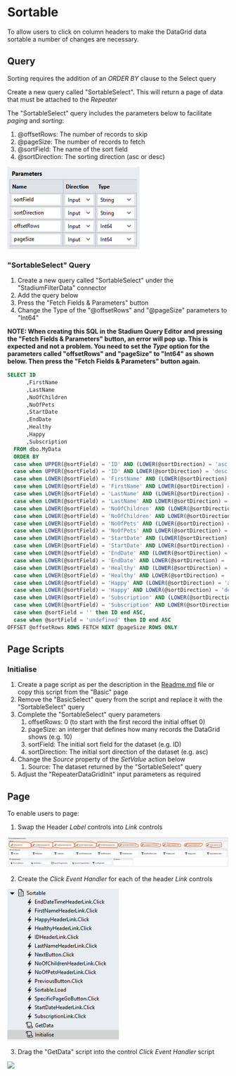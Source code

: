 # Sortable
To allow users to click on column headers to make the DataGrid data sortable a number of changes are necessary. 

## Query
Sorting requires the addition of an *ORDER BY* clause to the Select query

Create a new query called "SortableSelect". This will return a page of data that must be attached to the *Repeater*

The "SortableSelect" query includes the parameters below to facilitate *paging* and *sorting*:
1. @offsetRows: The number of records to skip
2. @pageSize: The number of records to fetch
3. @sortField: The name of the sort field
4. @sortDirection: The sorting direction (asc or desc)

![](images/SortableQueryParameters.png)

### "SortableSelect" Query
1. Create a new query called "SortableSelect" under the "StadiumFilterData" connector
2. Add the query below 
3. Press the "Fetch Fields & Parameters" button
4. Change the Type of the "@offsetRows" and "@pageSize" parameters to "Int64"

**NOTE: When creating this SQL in the Stadium Query Editor and pressing the "Fetch Fields & Parameters" button, an error will pop up. This is expected and not a problem. You need to set the *Type* option for the parameters called "offsetRows" and "pageSize" to "Int64" as shown below. Then press the "Fetch Fields & Parameters" button again.**

```sql
SELECT ID
      ,FirstName
      ,LastName
      ,NoOfChildren
      ,NoOfPets
      ,StartDate
      ,EndDate
      ,Healthy
      ,Happy
      ,Subscription
  FROM dbo.MyData
  ORDER BY
  case when UPPER(@sortField) = 'ID' AND (LOWER(@sortDirection) = 'asc' OR @sortDirection = '') THEN ID END ASC,
  case when UPPER(@sortField) = 'ID' AND LOWER(@sortDirection) = 'desc' THEN ID END DESC,
  case when LOWER(@sortField) = 'FirstName' AND (LOWER(@sortDirection) = 'asc' OR @sortDirection = '') THEN FirstName END ASC,
  case when LOWER(@sortField) = 'FirstName' AND LOWER(@sortDirection) = 'desc' THEN FirstName END DESC,
  case when LOWER(@sortField) = 'LastName' AND (LOWER(@sortDirection) = 'asc' OR @sortDirection = '') THEN LastName END ASC,
  case when LOWER(@sortField) = 'LastName' AND LOWER(@sortDirection) = 'desc' THEN LastName END DESC,
  case when LOWER(@sortField) = 'NoOfChildren' AND (LOWER(@sortDirection) = 'asc' OR @sortDirection = '') THEN NoOfChildren END ASC,
  case when LOWER(@sortField) = 'NoOfChildren' AND LOWER(@sortDirection) = 'desc' THEN NoOfChildren END DESC,
  case when LOWER(@sortField) = 'NoOfPets' AND (LOWER(@sortDirection) = 'asc' OR @sortDirection = '') THEN NoOfPets END ASC,
  case when LOWER(@sortField) = 'NoOfPets' AND LOWER(@sortDirection) = 'desc' THEN NoOfPets END DESC,
  case when LOWER(@sortField) = 'StartDate' AND (LOWER(@sortDirection) = 'asc' OR @sortDirection = '') THEN StartDate END ASC,
  case when LOWER(@sortField) = 'StartDate' AND LOWER(@sortDirection) = 'desc' THEN StartDate END DESC,
  case when LOWER(@sortField) = 'EndDate' AND (LOWER(@sortDirection) = 'asc' OR @sortDirection = '') THEN EndDate END ASC,
  case when LOWER(@sortField) = 'EndDate' AND LOWER(@sortDirection) = 'desc' THEN EndDate END DESC,
  case when LOWER(@sortField) = 'Healthy' AND (LOWER(@sortDirection) = 'asc' OR @sortDirection = '') THEN Healthy END ASC,
  case when LOWER(@sortField) = 'Healthy' AND LOWER(@sortDirection) = 'desc' THEN Healthy END DESC,
  case when LOWER(@sortField) = 'Happy' AND (LOWER(@sortDirection) = 'asc' OR @sortDirection = '') THEN Happy END ASC,
  case when LOWER(@sortField) = 'Happy' AND LOWER(@sortDirection) = 'desc' THEN Happy END DESC,
  case when LOWER(@sortField) = 'Subscription' AND (LOWER(@sortDirection) = 'asc' OR @sortDirection = '') THEN Subscription END ASC,
  case when LOWER(@sortField) = 'Subscription' AND LOWER(@sortDirection) = 'desc' THEN Subscription END DESC,
  case when @sortField = '' then ID end ASC,
  case when @sortField = 'undefined' then ID end ASC
OFFSET @offsetRows ROWS FETCH NEXT @pageSize ROWS ONLY
```

## Page Scripts

### Initialise
1. Create a page script as per the description in the [Readme.md](Readme.md) file or copy this script from the "Basic" page 
2. Remove the "BasicSelect" query from the script and replace it with the "SortableSelect" query
3. Complete the "SortableSelect" query parameters
   1. offsetRows: 0 (to start with the first record the initial offset 0)
   2. pageSize: an interger that defines how many records the DataGrid shows (e.g. 10)
   3. sortField: The initial sort field for the dataset (e.g. ID)
   4. sortDirection: The initial sort direction of the dataset (e.g. asc)
4. Change the *Source* property of the *SetValue* action below
   1. Source: The dataset returned by the "SortableSelect" query
5. Adjust the "RepeaterDataGridInit" input parameters as required

## Page
To enable users to page:
1. Swap the Header *Label* controls into *Link* controls

![](images/HeaderLinkControls.png)

2. Create the *Click Event Handler* for each of the header *Link* controls

![](images/SortablePageEvents.png)

3. Drag the "GetData" script into the control *Click Event Handler* script

![](images/SortingEventHandler.png)
